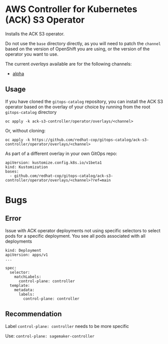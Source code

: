 # AWS Controller for Kubernetes (ACK) S3 Operator

Installs the ACK S3 operator.

Do not use the `base` directory directly, as you will need to patch the `channel` based on the version of OpenShift you are using, or the version of the operator you want to use.

The current *overlays* available are for the following channels:
* [alpha](overlays/alpha)

## Usage

If you have cloned the `gitops-catalog` repository, you can install the ACK S3 operator based on the overlay of your choice by running from the root `gitops-catalog` directory

```
oc apply -k ack-s3-controller/operator/overlays/<channel>
```

Or, without cloning:

```
oc apply -k https://github.com/redhat-cop/gitops-catalog/ack-s3-controller/operator/overlays/<channel>
```

As part of a different overlay in your own GitOps repo:

```
apiVersion: kustomize.config.k8s.io/v1beta1
kind: Kustomization
bases:
  - github.com/redhat-cop/gitops-catalog/ack-s3-controller/operator/overlays/<channel>?ref=main
```

# Bugs

## Error

Issue with ACK operator deployments not using specific selectors to select pods for a specific deployment. You see all pods associated with all deployments

```
kind: Deployment
apiVersion: apps/v1
...

spec:
  selector:
    matchLabels:
      control-plane: controller
  template:
    metadata:
      labels:
        control-plane: controller
```

## Recommendation

Label `control-plane: controller` needs to be more specific

Use: `control-plane: sagemaker-controller`
